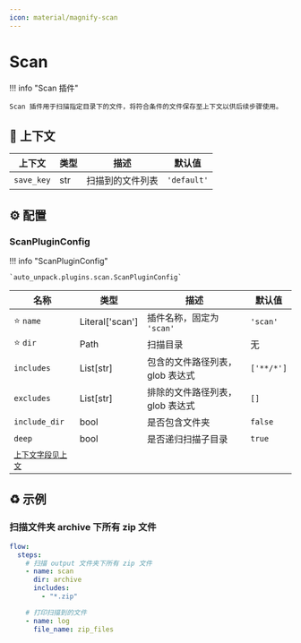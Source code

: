 ```yaml
---
icon: material/magnify-scan
---
```


# Scan

!!! info "Scan 插件"

    Scan 插件用于扫描指定目录下的文件，将符合条件的文件保存至上下文以供后续步骤使用。

## :link: 上下文

| 上下文     | 类型 | 描述             | 默认值      |
| ---------- | ---- | ---------------- | ----------- |
| `save_key` | str  | 扫描到的文件列表 | `'default'` |

## :gear: 配置

### ScanPluginConfig

!!! info "ScanPluginConfig"

    `auto_unpack.plugins.scan.ScanPluginConfig`

| 名称                      | 类型            | 描述                            | 默认值     |
| ------------------------- | --------------- | ------------------------------- | ---------- |
| :star: `name`             | Literal['scan'] | 插件名称，固定为 `'scan'`       | `'scan'`   |
| :star: `dir`              | Path            | 扫描目录                        | 无         |
| `includes`                | List[str]       | 包含的文件路径列表，glob 表达式 | `['**/*']` |
| `excludes`                | List[str]       | 排除的文件路径列表，glob 表达式 | `[]`       |
| `include_dir`             | bool            | 是否包含文件夹                  | `false`    |
| `deep`                    | bool            | 是否递归扫描子目录              | `true`     |
| [`上下文字段见上文`](#_1) |                 |                                 |            |

## :recycle: 示例

### 扫描文件夹 archive 下所有 zip 文件

```yaml
flow:
  steps:
    # 扫描 output 文件夹下所有 zip 文件
    - name: scan
      dir: archive
      includes:
        - "*.zip"

    # 打印扫描到的文件
    - name: log
      file_name: zip_files
```
